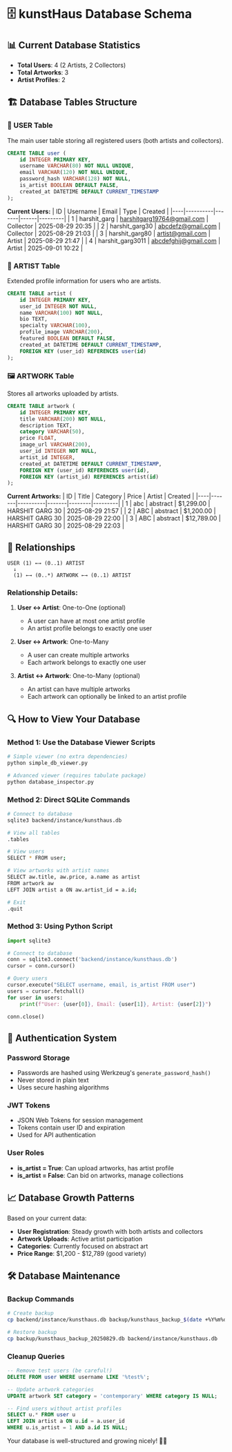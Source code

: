 # 🗄️ kunstHaus Database Schema

## 📊 Current Database Statistics
- **Total Users**: 4 (2 Artists, 2 Collectors)
- **Total Artworks**: 3
- **Artist Profiles**: 2

## 🏗️ Database Tables Structure

### 👥 USER Table
The main user table storing all registered users (both artists and collectors).

```sql
CREATE TABLE user (
    id INTEGER PRIMARY KEY,
    username VARCHAR(80) NOT NULL UNIQUE,
    email VARCHAR(120) NOT NULL UNIQUE,
    password_hash VARCHAR(128) NOT NULL,
    is_artist BOOLEAN DEFAULT FALSE,
    created_at DATETIME DEFAULT CURRENT_TIMESTAMP
);
```

**Current Users:**
| ID | Username | Email | Type | Created |
|----|----------|-------|------|---------|
| 1 | harshit_garg | harshitgarg19764@gmail.com | Collector | 2025-08-29 20:35 |
| 2 | harshit_garg30 | abcdefz@gmail.com | Collector | 2025-08-29 21:03 |
| 3 | harshit_garg80 | artist@gmail.com | Artist | 2025-08-29 21:47 |
| 4 | harshit_garg3011 | abcdefghij@gmail.com | Artist | 2025-09-01 10:22 |

### 🎨 ARTIST Table
Extended profile information for users who are artists.

```sql
CREATE TABLE artist (
    id INTEGER PRIMARY KEY,
    user_id INTEGER NOT NULL,
    name VARCHAR(100) NOT NULL,
    bio TEXT,
    specialty VARCHAR(100),
    profile_image VARCHAR(200),
    featured BOOLEAN DEFAULT FALSE,
    created_at DATETIME DEFAULT CURRENT_TIMESTAMP,
    FOREIGN KEY (user_id) REFERENCES user(id)
);
```

### 🖼️ ARTWORK Table
Stores all artworks uploaded by artists.

```sql
CREATE TABLE artwork (
    id INTEGER PRIMARY KEY,
    title VARCHAR(200) NOT NULL,
    description TEXT,
    category VARCHAR(50),
    price FLOAT,
    image_url VARCHAR(200),
    user_id INTEGER NOT NULL,
    artist_id INTEGER,
    created_at DATETIME DEFAULT CURRENT_TIMESTAMP,
    FOREIGN KEY (user_id) REFERENCES user(id),
    FOREIGN KEY (artist_id) REFERENCES artist(id)
);
```

**Current Artworks:**
| ID | Title | Category | Price | Artist | Created |
|----|-------|----------|-------|--------|---------|
| 1 | abc | abstract | $1,299.00 | HARSHIT GARG 30 | 2025-08-29 21:57 |
| 2 | ABC | abstract | $1,200.00 | HARSHIT GARG 30 | 2025-08-29 22:00 |
| 3 | ABC | abstract | $12,789.00 | HARSHIT GARG 30 | 2025-08-29 22:03 |

## 🔗 Relationships

```
USER (1) ←→ (0..1) ARTIST
  ↓
  (1) ←→ (0..*) ARTWORK ←→ (0..1) ARTIST
```

### Relationship Details:
1. **User ↔ Artist**: One-to-One (optional)
   - A user can have at most one artist profile
   - An artist profile belongs to exactly one user

2. **User ↔ Artwork**: One-to-Many
   - A user can create multiple artworks
   - Each artwork belongs to exactly one user

3. **Artist ↔ Artwork**: One-to-Many (optional)
   - An artist can have multiple artworks
   - Each artwork can optionally be linked to an artist profile

## 🔍 How to View Your Database

### Method 1: Use the Database Viewer Scripts
```bash
# Simple viewer (no extra dependencies)
python simple_db_viewer.py

# Advanced viewer (requires tabulate package)
python database_inspector.py
```

### Method 2: Direct SQLite Commands
```bash
# Connect to database
sqlite3 backend/instance/kunsthaus.db

# View all tables
.tables

# View users
SELECT * FROM user;

# View artworks with artist names
SELECT aw.title, aw.price, a.name as artist 
FROM artwork aw 
LEFT JOIN artist a ON aw.artist_id = a.id;

# Exit
.quit
```

### Method 3: Using Python Script
```python
import sqlite3

# Connect to database
conn = sqlite3.connect('backend/instance/kunsthaus.db')
cursor = conn.cursor()

# Query users
cursor.execute("SELECT username, email, is_artist FROM user")
users = cursor.fetchall()
for user in users:
    print(f"User: {user[0]}, Email: {user[1]}, Artist: {user[2]}")

conn.close()
```

## 🔐 Authentication System

### Password Storage
- Passwords are hashed using Werkzeug's `generate_password_hash()`
- Never stored in plain text
- Uses secure hashing algorithms

### JWT Tokens
- JSON Web Tokens for session management
- Tokens contain user ID and expiration
- Used for API authentication

### User Roles
- **is_artist = True**: Can upload artworks, has artist profile
- **is_artist = False**: Can bid on artworks, manage collections

## 📈 Database Growth Patterns

Based on your current data:
- **User Registration**: Steady growth with both artists and collectors
- **Artwork Uploads**: Active artist participation
- **Categories**: Currently focused on abstract art
- **Price Range**: $1,200 - $12,789 (good variety)

## 🛠️ Database Maintenance

### Backup Commands
```bash
# Create backup
cp backend/instance/kunsthaus.db backup/kunsthaus_backup_$(date +%Y%m%d).db

# Restore backup
cp backup/kunsthaus_backup_20250829.db backend/instance/kunsthaus.db
```

### Cleanup Queries
```sql
-- Remove test users (be careful!)
DELETE FROM user WHERE username LIKE '%test%';

-- Update artwork categories
UPDATE artwork SET category = 'contemporary' WHERE category IS NULL;

-- Find users without artist profiles
SELECT u.* FROM user u 
LEFT JOIN artist a ON u.id = a.user_id 
WHERE u.is_artist = 1 AND a.id IS NULL;
```

Your database is well-structured and growing nicely! 🎨✨